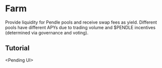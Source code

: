 # Farm

Provide liquidity for Pendle pools and receive swap fees as yield. Different pools have different APYs due to trading volume and $PENDLE incentives (determined via governance and voting).


## Tutorial

&lt;Pending UI>